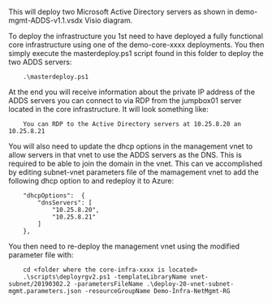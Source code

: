 This will deploy two Microsoft Active Directory servers as shown in demo-mgmt-ADDS-v1.1.vsdx Visio diagram.

To deploy the infrastructure you 1st need to have deployed a fully functional core infrastructure using one of the demo-core-xxxx deployments. You then simply execute the masterdeploy.ps1 script found in this folder to deploy the two ADDS servers:

```
    .\masterdeploy.ps1
```

At the end you will receive information about the private IP address of the ADDS servers you can connect to via RDP from the jumpbox01 server located in the core infrastructure. It will look something like:

```
    You can RDP to the Active Directory servers at 10.25.8.20 an 10.25.8.21
```

You will also need to update the dhcp options in the management vnet to allow servers in that vnet to use the ADDS servers as the DNS. This is required to be able to join the domain in the vnet. This can ve accomplished by editing subnet-vnet parameters file of the mamagement vnet to add the following dhcp option to and redeploy it to Azure:

```
    "dhcpOptions":  {
        "dnsServers": [
            "10.25.8.20",
            "10.25.8.21"
        ]
    },
```

You then need to re-deploy the management vnet using the modified parameter file with:

```
    cd <folder where the core-infra-xxxx is located>
    .\scripts\deployrgv2.ps1 -templateLibraryName vnet-subnet/20190302.2 -parametersFileName .\deploy-20-vnet-subnet-mgmt.parameters.json -resourceGroupName Demo-Infra-NetMgmt-RG
```